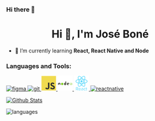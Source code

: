 ### Hi there 👋

<!--
**jose-bone/jose-bone** is a ✨ _special_ ✨ repository because its `README.md` (this file) appears on your GitHub profile.

Here are some ideas to get you started:
### Hi there 👋

- 🔭 I’m currently working on ...
- 🌱 I’m currently learning ...
- 👯 I’m looking to collaborate on ...
- 🤔 I’m looking for help with ...
- 💬 Ask me about ...
- 📫 How to reach me: ...
- 😄 Pronouns: ...
- ⚡ Fun fact: ...
-->

<h1 align="center">Hi 👋, I'm José Boné</h1>

<!--<p align="left"> <img src="https://komarev.com/ghpvc/?username=jose-bone&label=Profile%20views&color=0e75b6&style=flat" alt="luizeduul" /> </p>-->

- 🌱 I’m currently learning **React, React Native and Node**

<!--<h3 align="left">Connect with me:</h3>
<p align="left">
<a href="https://twitter.com/bjosemateus" target="blank"><img align="center" src="https://img.shields.io/badge/-Twiiter-0e76a8?style=flat-square&logo=Twitter&logoColor=white&link=https://twitter.com/bjosemateus" alt="bjosemateus"/></a>
</p>-->

<h3 align="left">Languages and Tools:</h3>
<p align="left"><a href="https://www.figma.com/" target="_blank"> <img src="https://www.vectorlogo.zone/logos/figma/figma-icon.svg" alt="figma" width="40" height="40"/> </a> <a href="https://git-scm.com/" target="_blank"> <img src="https://www.vectorlogo.zone/logos/git-scm/git-scm-icon.svg" alt="git" width="40" height="40"/> </a> <a href="https://developer.mozilla.org/en-US/docs/Web/JavaScript" target="_blank"> <img src="https://raw.githubusercontent.com/devicons/devicon/master/icons/javascript/javascript-original.svg" alt="javascript" width="40" height="40"/> </a> <a href="https://nodejs.org" target="_blank"> <img src="https://raw.githubusercontent.com/devicons/devicon/master/icons/nodejs/nodejs-original-wordmark.svg" alt="nodejs" width="40" height="40"/> </a><a href="https://reactjs.org/" target="_blank"> <img src="https://raw.githubusercontent.com/devicons/devicon/master/icons/react/react-original-wordmark.svg" alt="react" width="40" height="40"/> </a> <a href="https://reactnative.dev/" target="_blank"> <img src="https://reactnative.dev/img/header_logo.svg" alt="reactnative" width="40" height="40"/> </a> </p>

[![Github Stats](https://github-readme-stats.vercel.app/api?username=jose-bone&show_icons=true&&count_private=true&theme=radical&title_color=2ED3EA)](https://github.com/jose-bone/github-readme-stats)

![languages](https://github-readme-stats.vercel.app/api/top-langs/?username=jose-bone&hide=scss&layout=compact&theme=radical&title_color=2ED3EA)
